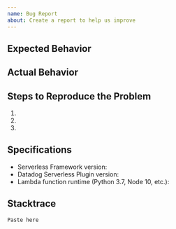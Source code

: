 ```yaml
---
name: Bug Report
about: Create a report to help us improve
---
```


## Expected Behavior


## Actual Behavior


## Steps to Reproduce the Problem

  1.
  1.
  1.

## Specifications

  - Serverless Framework version: 
  - Datadog Serverless Plugin version: 
  - Lambda function runtime (Python 3.7, Node 10, etc.): 
  
## Stacktrace
  
  ```
  Paste here
  ```